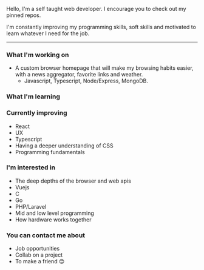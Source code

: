 Hello, I'm a self taught web developer. I encourage you to check out my pinned repos.

I'm constantly improving my programming skills, soft skills and motivated to learn whatever I need for the job. 

---

### What I'm working on
- A custom browser homepage that will make my browsing habits easier, with a news aggregator, favorite links and weather. 
  - Javascript, Typescript, Node/Express, MongoDB.

### What I'm learning
### Currently improving
  - React
  - UX
  - Typescript
  - Having a deeper understanding of CSS
  - Programming fundamentals

### I'm interested in
- The deep depths of the browser and web apis
- Vuejs
- C
- Go
- PHP/Laravel
- Mid and low level programming
- How hardware works together

### You can contact me about
- Job opportunities
- Collab on a project
- To make a friend 😊
